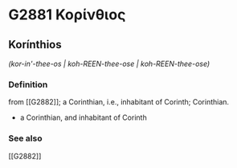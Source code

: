 # G2881 Κορίνθιος

## Korínthios

_(kor-in'-thee-os | koh-REEN-thee-ose | koh-REEN-thee-ose)_

### Definition

from [[G2882]]; a Corinthian, i.e., inhabitant of Corinth; Corinthian.

- a Corinthian, and inhabitant of Corinth

### See also

[[G2882]]

